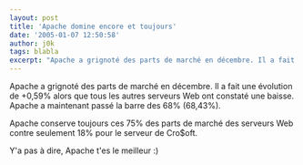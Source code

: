 ```yaml
---
layout: post
title: 'Apache domine encore et toujours'
date: '2005-01-07 12:50:58'
author: j0k
tags: blabla
excerpt: "Apache a grignoté des parts de marché en décembre. Il a fait une évolution de +0,59% alors que tous les autres serveurs Web ont constaté une baisse.   Apache a maintenant passé la barre des 68% (68,43%).  \n  \n)  \n  \nApache conserve toujours ces 75% des parts de marché des serveurs Web contre seulement 18% pour le serveur de Cro$oft.  \n      …"
---
```


Apache a grignoté des parts de marché en décembre. Il a fait une évolution de +0,59% alors que tous les autres serveurs Web ont constaté une baisse.   Apache a maintenant passé la barre des 68% (68,43%).

Apache conserve toujours ces 75% des parts de marché des serveurs Web contre seulement 18% pour le serveur de Cro$oft.

Y'a pas à dire, Apache t'es le meilleur :)
